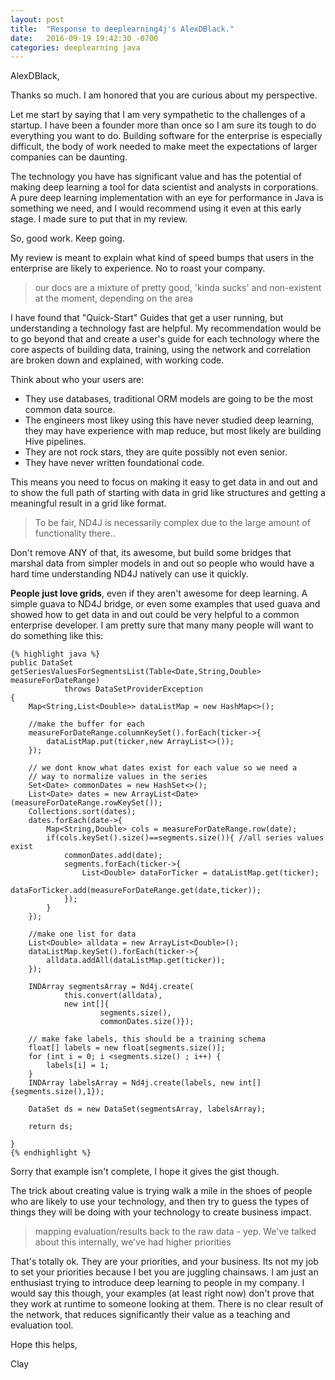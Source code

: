 ```yaml
---
layout: post
title:  "Response to deeplearning4j's AlexDBlack."
date:   2016-09-19 19:42:30 -0700
categories: deeplearning java
---
```



AlexDBlack,

Thanks so much. I am honored that you are curious about my perspective.

Let me start by saying that I am very sympathetic to the challenges of a startup. I have been a founder more than once so I am sure its tough to do everything you want to do. Building software for the enterprise is especially difficult, the body of work needed to make meet the expectations of larger companies can be daunting.

The technology you have has significant value and has the potential of making deep learning a tool for data scientist and analysts in corporations. A pure deep learning implementation with an eye for performance in Java is something we need, and I would recommend using it even at this early stage. I made sure to put that in my review.  

So, good work. Keep going.

My review is meant to explain what kind of speed bumps that users in the enterprise are likely to experience. No to roast your company.

>our docs are a mixture of pretty good, 'kinda sucks' and non-existent at the moment, depending on the area

I have found that "Quick-Start" Guides that get a user running, but understanding a technology fast are helpful. My recommendation would be to go beyond that and create a user's guide for each technology where the core aspects of building data, training, using the network and correlation are broken down and explained, with working code.

Think about who your users are:

* They use databases, traditional ORM models are going to be the most common data source.
* The engineers most likey using this have never studied deep learning, they may have experience with map reduce, but most likely are building Hive pipelines.
* They are not rock stars, they are quite possibly not even senior.
* They have never written foundational code.

This means you need to focus on making it easy to get data in and out and to show the full path of starting with data in grid like structures and getting a meaningful result in a grid like format.

>To be fair, ND4J is necessarily complex due to the large amount of functionality there..

Don't remove ANY of that, its awesome, but build some bridges that marshal data from simpler models in and out so people who would have a hard time understanding ND4J natively can use it quickly.

**People just love grids**, even if they aren't awesome for deep learning. A simple guava to ND4J bridge, or even some examples that used guava and showed how to get data in and out could be very helpful to a common enterprise developer. I am pretty sure that many many people will want to do something like this:

    {% highlight java %}
    public DataSet getSeriesValuesForSegmentsList(Table<Date,String,Double> measureForDateRange)
                throws DataSetProviderException
    {
        Map<String,List<Double>> dataListMap = new HashMap<>();

        //make the buffer for each
        measureForDateRange.columnKeySet().forEach(ticker->{
            dataListMap.put(ticker,new ArrayList<>());
        });

        // we dont know what dates exist for each value so we need a
        // way to normalize values in the series
        Set<Date> commonDates = new HashSet<>();
        List<Date> dates = new ArrayList<Date>(measureForDateRange.rowKeySet());
        Collections.sort(dates);
        dates.forEach(date->{
            Map<String,Double> cols = measureForDateRange.row(date);
            if(cols.keySet().size()==segments.size()){ //all series values exist
                commonDates.add(date);
                segments.forEach(ticker->{
                    List<Double> dataForTicker = dataListMap.get(ticker);
                    dataForTicker.add(measureForDateRange.get(date,ticker));
                });
            }
        });

        //make one list for data
        List<Double> alldata = new ArrayList<Double>();
        dataListMap.keySet().forEach(ticker->{
            alldata.addAll(dataListMap.get(ticker));
        });

        INDArray segmentsArray = Nd4j.create(
                this.convert(alldata),
                new int[]{
                        segments.size(),
                        commonDates.size()});

        // make fake labels, this should be a training schema
        float[] labels = new float[segments.size()];
        for (int i = 0; i <segments.size() ; i++) {
            labels[i] = 1;
        }
        INDArray labelsArray = Nd4j.create(labels, new int[]{segments.size(),1});

        DataSet ds = new DataSet(segmentsArray, labelsArray);

        return ds;

    }
    {% endhighlight %}  

Sorry that example isn't complete, I hope it gives the gist though.

The trick about creating value is trying walk a mile in the shoes of people who are likely to use your technology, and then try to guess the types of things they will be doing with your technology to create business impact.

>mapping evaluation/results back to the raw data - yep. We've talked about this internally, we've had higher priorities

That's totally ok. They are your priorities, and your business. Its not my job to set your priorities because I bet you are juggling chainsaws. I am just an enthusiast trying to introduce deep learning to people in my company. I would say this though, your examples (at least right now) don't prove that they work at runtime to someone looking at them. There is no clear result of the network, that reduces significantly their value as a teaching and evaluation tool.

Hope this helps,

Clay
